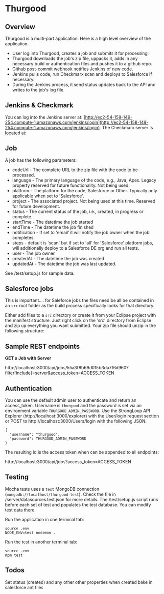 # Thurgood

## Overview

Thurgood is a multi-part application. Here is a high level overview of the application.

* User log into Thurgood, creates a job and submits it for processing.
* Thurgood downloads the job's zip file, uppacks it, adds in any necessary build or authentication files and pushes it to a github repo.
* Github post-commit webhook notifies Jenkins of new code.
* Jenkins pulls code, run Checkmarx scan and deploys to Salesforce if necessary.
* During the Jenkins process, it send status updates back to the API and writes to the job's log file.

## Jenkins & Checkmark

You can log into the Jenkins server at: [http://ec2-54-158-149-254.compute-1.amazonaws.com/jenkins/login](http://ec2-54-158-149-254.compute-1.amazonaws.com/jenkins/login). The Checkmarx server is located at:

## Job

A job has the following parameters:

* codeUrl - The complete URL to the zip file with the code to be processed.
* language - The primary language of the code, e.g., Java, Apex. Legacy property reserved for future functionality. Not being used.
* platform - The platform for the code; Salesforce or Other. Typically only applicable when set to 'Salesforce'.
* project - The associated project. Not being used at this time. Reserved for future development.
* status - The current status of the job, i.e., created, in progress or complete.
* startTime - The datetime the job started
* endTime - The datetime the job finished
* notification - If set to 'email' it will notify the job owner when the job completes.
* steps - default is 'scan' but if set to 'all' for 'Salesforce' platform jobs, will additionally deploy to a Salesforce DE org and run all tests.
* user - The job owner
* createdAt - The datetime the job was created
* updatedAt - The datetime the job was last updated.

See /test/setup.js for sample data.

## Salesforce jobs

This is important.... for Saleforce jobs the files need be all be contained in an `src` root folder as the build process specifically looks for that directory.

Either add files to a `src` directory or create it from your Eclipse project with the manifest structure. Just right click on the 'src' directory from Eclipse and zip up everything you want submitted. Your zip file should unzip in the following structure:



## Sample REST endpoints

**GET a Job with Server**

http://localhost:3000/api/jobs/55a3f8b69d015b3da7f6d960?filter[include]=server&access_token=ACCESS_TOKEN

## Authentication

You can use the default admin user to authenticate and return an access_token. Username is `thurgood` and the password is set via an environment variable `THURGOOD_ADMIN_PASSWORD`. Use the StrongLoop API Explorer (http://localhost:3000/explorer) with the User/login request section or POST to http://localhost:3000/Users/login with the following JSON.

```
{
  "username": "thurgood",
  "password": THURGOOD_ADMIN_PASSWORD
}
```
The resulting id is the access token when can be appended to all endpoints:

http://localhost:3000/api/jobs?access_token=ACCESS_TOKEN


## Testing

Mocha tests uses a `test` MongoDB connection (`mongodb://localhost/thurgood-test`). Check the file in /server/datasources.test.json for more details. The /test/setup.js script runs before each set of test and populates the test database. You can modify test data there.

Run the application in one terminal tab:

```
source .env
NODE_ENV=test nodemon .
```

Run the test in another terminal tab:

```
source .env
npm test
```

## Todos

Set status (created) and any other other properties when created
bake in salesforce ant files
